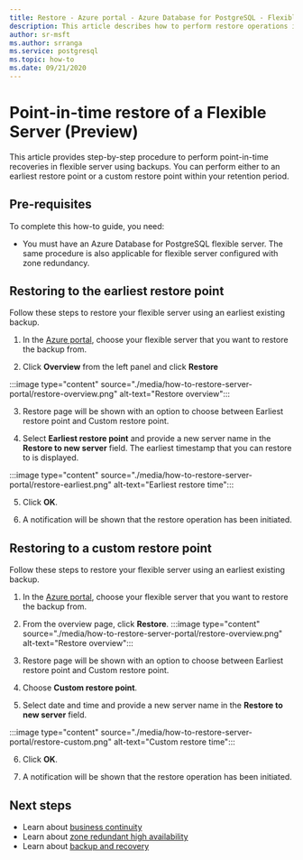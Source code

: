 ```yaml
---
title: Restore - Azure portal - Azure Database for PostgreSQL - Flexible Server
description: This article describes how to perform restore operations in Azure Database for PostgreSQL through the Azure portal.
author: sr-msft
ms.author: srranga
ms.service: postgresql
ms.topic: how-to
ms.date: 09/21/2020
---
```


# Point-in-time restore of a Flexible Server (Preview)

This article provides step-by-step procedure to perform point-in-time recoveries in flexible server using backups. You can perform either to an earliest restore point or a custom restore point within your retention period.

## Pre-requisites

To complete this how-to guide, you need:

-   You must have an Azure Database for PostgreSQL flexible server. The same procedure is also applicable for flexible server configured with zone redundancy.

## Restoring to the earliest restore point

Follow these steps to restore your flexible server using an earliest
existing backup.

1.  In the [Azure portal](https://portal.azure.com/), choose your flexible server that you want to restore the backup from.

2.  Click **Overview** from the left panel and click **Restore**
   
 :::image type="content" source="./media/how-to-restore-server-portal/restore-overview.png" alt-text="Restore overview":::

3.  Restore page will be shown with an option to choose between Earliest restore point and Custom restore point.

4.  Select **Earliest restore point** and provide a new server name in the **Restore to new server** field. The earliest timestamp that you can restore to is displayed. 
   
 :::image type="content" source="./media/how-to-restore-server-portal/restore-earliest.png" alt-text="Earliest restore time":::

5.  Click **OK**.

6.  A notification will be shown that the restore operation has been initiated.

## Restoring to a custom restore point

Follow these steps to restore your flexible server using an earliest
existing backup.

1.  In the [Azure portal](https://portal.azure.com/), choose your flexible server that you want to restore the backup from.

2.  From the overview page, click **Restore**.
 :::image type="content" source="./media/how-to-restore-server-portal/restore-overview.png" alt-text="Restore overview":::
    
3.  Restore page will be shown with an option to choose between Earliest restore point and Custom restore point.

4.  Choose **Custom restore point**.

5.  Select date and time and provide a new server name in the **Restore to new server** field. 
   
:::image type="content" source="./media/how-to-restore-server-portal/restore-custom.png" alt-text="Custom restore time":::
 
6.  Click **OK**.

7.  A notification will be shown that the restore operation has been
    initiated.

## Next steps

-   Learn about [business continuity](./concepts-business-continuity.md)
-   Learn about [zone redundant high availability](./concepts-high-availability.md)
-   Learn about [backup and recovery](./concepts-backup-restore.md)
